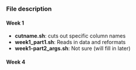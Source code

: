 ### __File description__
#### Week 1
* **cutname.sh**: cuts out specific column names 
* **week1_part1.sh**: Reads  in data and reformats 
* **week1-part2_args.sh**: Not sure (will fill in later) 

#### Week 4
